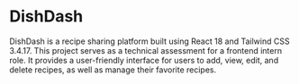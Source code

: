 # DishDash

DishDash is a recipe sharing platform built using React 18 and Tailwind CSS 3.4.17. This project serves as a technical assessment for a frontend intern role. It provides a user-friendly interface for users to add, view, edit, and delete recipes, as well as manage their favorite recipes.
